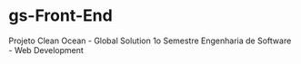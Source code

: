 # gs-Front-End
Projeto Clean Ocean - Global Solution 1o Semestre Engenharia de Software - Web Development 
